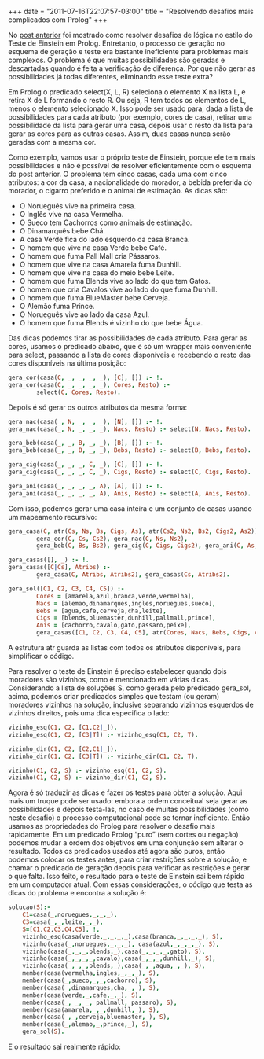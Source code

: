 +++
date = "2011-07-16T22:07:57-03:00"
title = "Resolvendo desafios mais complicados com Prolog"
+++

No [post anterior](/post/desafiosprolog) foi mostrado
como resolver desafios de lógica no estilo do Teste de Einstein em
Prolog. Entretanto, o processo de geração no esquema de geração e
teste era bastante ineficiente para problemas mais complexos. O
problema é que muitas possibilidades são geradas e descartadas quando
é feita a verificação de diferença. Por que não gerar as
possibilidades já todas diferentes, eliminando esse teste extra?

Em Prolog o predicado select(X, L, R) seleciona o elemento X na lista
L, e retira X de L formando o resto R. Ou seja, R tem todos os
elementos de L, menos o elemento selecionado X. Isso pode ser usado
para, dada a lista de possibilidades para cada atributo (por exemplo,
cores de casa), retirar uma possibilidade da lista para gerar uma
casa, depois usar o resto da lista para gerar as cores para as outras
casas. Assim, duas casas nunca serão geradas com a mesma cor.

Como exemplo, vamos usar o próprio teste de Einstein, porque ele tem
mais possibilidades e não é possível de resolver eficientemente com o
esquema do post anterior. O problema tem cinco casas, cada uma com
cinco atributos: a cor da casa, a nacionalidade do morador, a bebida
preferida do morador, o cigarro preferido e o animal de estimação. As
dicas são:

*   O Norueguês vive na primeira casa.
*   O Inglês vive na casa Vermelha.
*   O Sueco tem Cachorros como animais de estimação.
*   O Dinamarquês bebe Chá.
*   A casa Verde fica do lado esquerdo da casa Branca.
*   O homem que vive na casa Verde bebe Café.
*   O homem que fuma Pall Mall cria Pássaros.
*   O homem que vive na casa Amarela fuma Dunhill.
*   O homem que vive na casa do meio bebe Leite.
*   O homem que fuma Blends vive ao lado do que tem Gatos.
*   O homem que cria Cavalos vive ao lado do que fuma Dunhill.
*   O homem que fuma BlueMaster bebe Cerveja.
*   O Alemão fuma Prince.
*   O Norueguês vive ao lado da casa Azul.
*   O homem que fuma Blends é vizinho do que bebe Água.

Das dicas podemos tirar as possibilidades de cada atributo. Para gerar
as cores, usamos o predicado abaixo, que é só um wrapper mais
conveniente para select, passando a lista de cores disponíveis e
recebendo o resto das cores disponíveis na última posição:

~~~prolog
gera_cor(casa(C, _, _, _, _), [C], []) :- !.
gera_cor(casa(C, _, _, _, _), Cores, Resto) :-
        select(C, Cores, Resto).
~~~

Depois é só gerar os outros atributos da mesma forma:

~~~prolog
gera_nac(casa(_, N, _, _, _), [N], []) :- !.
gera_nac(casa(_, N, _, _, _), Nacs, Resto) :- select(N, Nacs, Resto).

gera_beb(casa(_, _, B, _, _), [B], []) :- !.
gera_beb(casa(_, _, B, _, _), Bebs, Resto) :- select(B, Bebs, Resto).

gera_cig(casa(_, _, _, C, _), [C], []) :- !.
gera_cig(casa(_, _, _, C, _), Cigs, Resto) :- select(C, Cigs, Resto).

gera_ani(casa(_, _, _, _, A), [A], []) :- !.
gera_ani(casa(_, _, _, _, A), Anis, Resto) :- select(A, Anis, Resto).
~~~


Com isso, podemos gerar uma casa inteira e um conjunto de casas usando
um mapeamento recursivo:

~~~prolog
gera_casa(C, atr(Cs, Ns, Bs, Cigs, As), atr(Cs2, Ns2, Bs2, Cigs2, As2)) :-
        gera_cor(C, Cs, Cs2), gera_nac(C, Ns, Ns2),
        gera_beb(C, Bs, Bs2), gera_cig(C, Cigs, Cigs2), gera_ani(C, As, As2).

gera_casas([], _) :- !.
gera_casas([C|Cs], Atribs) :-
        gera_casa(C, Atribs, Atribs2), gera_casas(Cs, Atribs2).

gera_sol([C1, C2, C3, C4, C5]) :-
        Cores = [amarela,azul,branca,verde,vermelha],
        Nacs = [alemao,dinamarques,ingles,noruegues,sueco],
        Bebs = [agua,cafe,cerveja,cha,leite],
        Cigs = [blends,bluemaster,dunhill,pallmall,prince],
        Anis = [cachorro,cavalo,gato,passaro,peixe],
        gera_casas([C1, C2, C3, C4, C5], atr(Cores, Nacs, Bebs, Cigs, Anis)).
~~~

A estrutura atr guarda as listas com todos os atributos disponíveis,
para simplificar o código.

Para resolver o teste de Einstein é preciso estabelecer quando dois
moradores são vizinhos, como é mencionado em várias
dicas. Considerando a lista de soluções S, como gerada pelo predicado
gera_sol, acima, podemos criar predicados simples que testam (ou
geram) moradores vizinhos na solução, inclusive separando vizinhos
esquerdos de vizinhos direitos, pois uma dica especifica o lado:

~~~prolog
vizinho_esq(C1, C2, [C1,C2|_]).
vizinho_esq(C1, C2, [C3|T]) :- vizinho_esq(C1, C2, T).

vizinho_dir(C1, C2, [C2,C1|_]).
vizinho_dir(C1, C2, [C3|T]) :- vizinho_dir(C1, C2, T).

vizinho(C1, C2, S) :- vizinho_esq(C1, C2, S).
vizinho(C1, C2, S) :- vizinho_dir(C1, C2, S).
~~~

Agora é só traduzir as dicas e fazer os testes para obter a
solução. Aqui mais um truque pode ser usado: embora a ordem conceitual
seja gerar as possibilidades e depois testa-las, no caso de muitas
possibilidades (como neste desafio) o processo computacional pode se
tornar ineficiente. Então usamos as propriedades do Prolog para
resolver o desafio mais rapidamente. Em um predicado Prolog “puro”
(sem cortes ou negação) podemos mudar a ordem dos objetivos em uma
conjunção sem alterar o resultado. Todos os predicados usados até
agora são puros, então podemos colocar os testes antes, para criar
restrições sobre a solução, e chamar o predicado de geração depois
para verificar as restrições e gerar o que falta. Isso feito, o
resultado para o teste de Einstein sai bem rápido em um computador
atual. Com essas considerações, o código que testa as dicas do
problema e encontra a solução é:

~~~prolog
solucao(S):-
	C1=casa(_,noruegues,_,_,_),
	C3=casa(_,_,leite,_,_),
	S=[C1,C2,C3,C4,C5], !,
    vizinho_esq(casa(verde,_,_,_,_),casa(branca,_,_,_,_), S),
    vizinho(casa(_,noruegues,_,_,_), casa(azul,_,_,_,_), S),
    vizinho(casa(_,_,_,blends,_),casa(_,_,_,_,gato), S),
    vizinho(casa(_,_,_,_,cavalo),casa(_,_,_,dunhill,_), S),
    vizinho(casa(_,_,_,blends,_),casa(_,_,agua,_,_), S),
	member(casa(vermelha,ingles,_,_,_), S),
	member(casa(_,sueco,_,_,cachorro), S),
	member(casa(_,dinamarques,cha,_,_), S),
	member(casa(verde,_,cafe,_,_), S),
	member(casa(_, _, _, pallmall, passaro), S),
	member(casa(amarela,_,_,dunhill,_), S),
	member(casa(_,_,cerveja,bluemaster,_), S),
	member(casa(_,alemao,_,prince,_), S),
    gera_sol(S).
~~~

E o resultado sai realmente rápido:
